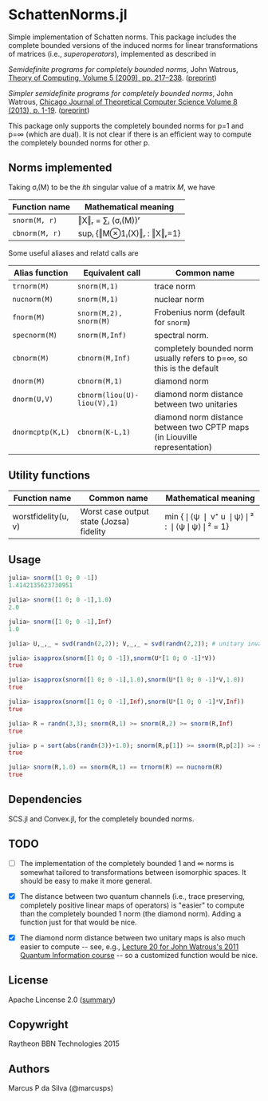 # SchattenNorms.jl

Simple implementation of Schatten norms. This package includes the
complete bounded versions of the induced norms for linear
transformations of matrices (i.e., *superoperators*), implemented as
described in

*Semidefinite programs for completely bounded norms*, John Watrous, [Theory of Computing, Volume 5 (2009), pp. 217–238](http://theoryofcomputing.org/articles/v005a011/). ([preprint](http://arxiv.org/abs/0901.4709))

*Simpler semidefinite programs for completely bounded norms*, John Watrous, [Chicago Journal of Theoretical Computer Science Volume 8 (2013), p. 1-19](http://cjtcs.cs.uchicago.edu/articles/2013/8/contents.html). ([preprint](http://arxiv.org/abs/1207.5726))

This package only supports the completely bounded norms for p=1 and
p=∞ (which are dual). It is not clear if there is an efficient way to
compute the completely bounded norms for other p.

## Norms implemented

Taking σᵢ(M) to be the *i*th singular value of a matrix *M*, we have

Function name | Mathematical meaning
--------------|---------------------
`snorm(M, r)`   | ‖X‖ᵣ = ∑ᵢ (σᵢ(M))ʳ
`cbnorm(M, r)`  | supᵢ {‖M⊗1ᵢ(X)‖ᵣ  :  ‖X‖ᵣ=1}

Some useful aliases and relatd calls are

Alias function | Equivalent call | Common name
---------------|-----------------|------------
`trnorm(M)` | `snorm(M,1)` | trace norm
`nucnorm(M)` | `snorm(M,1)` | nuclear norm
`fnorm(M)` | `snorm(M,2), snorm(M)` | Frobenius norm (default for `snorm`)
`specnorm(M)` | `snorm(M,Inf)` | spectral norm. 
`cbnorm(M)` | `cbnorm(M,Inf)` | completely bounded norm usually refers to p=∞, so this is the default
`dnorm(M)` | `cbnorm(M,1)` | diamond norm
`dnorm(U,V)` | `cbnorm(liou(U)-liou(V),1)` | diamond norm distance between two unitaries
`dnormcptp(K,L)` | `cbnorm(K-L,1)` | diamond norm distance between two CPTP maps (in Liouville representation)

## Utility functions

Function name | Common name | Mathematical meaning
--------------|-------------|--------
worstfidelity(u, v) | Worst case output state (Jozsa) fidelity | min {❘⟨ψ ❘ v⁺ u ❘ψ⟩❘² : ❘⟨ψ❘ψ⟩❘² = 1}

## Usage

```julia
julia> snorm([1 0; 0 -1])
1.4142135623730951

julia> snorm([1 0; 0 -1],1.0)
2.0

julia> snorm([1 0; 0 -1],Inf)
1.0

julia> U,_,_ = svd(randn(2,2)); V,_,_ = svd(randn(2,2)); # unitary invariance

julia> isapprox(snorm([1 0; 0 -1]),snorm(U*[1 0; 0 -1]*V))
true

julia> isapprox(snorm([1 0; 0 -1],1.0),snorm(U*[1 0; 0 -1]*V,1.0))
true

julia> isapprox(snorm([1 0; 0 -1],Inf),snorm(U*[1 0; 0 -1]*V,Inf))
true

julia> R = randn(3,3); snorm(R,1) >= snorm(R,2) >= snorm(R,Inf)
true

julia> p = sort(abs(randn(3))+1.0); snorm(R,p[1]) >= snorm(R,p[2]) >= snorm(R,p[3])
true

julia> snorm(R,1.0) == snorm(R,1) == trnorm(R) == nucnorm(R)
true
```
   
## Dependencies

SCS.jl and Convex.jl, for the completely bounded norms.

## TODO

* [ ] The implementation of the completely bounded 1 and ∞ norms is
  somewhat tailored to transformations between isomorphic spaces. It
  should be easy to make it more general.

* [X] The distance between two quantum channels (i.e., trace preserving,
  completely positive linear maps of operators) is "easier" to compute
  than the completely bounded 1 norm (the diamond norm). Adding a
  function just for that would be nice.

* [X] The diamond norm distance between two unitary maps is also much easier to compute -- see, e.g., [Lecture 20 for John Watrous's 2011 Quantum Information course](https://cs.uwaterloo.ca/~watrous/CS766/LectureNotes/20.pdf) -- so a customized function would be nice.

## License

Apache Lincense 2.0 ([summary](https://tldrlegal.com/license/apache-license-2.0-(apache-2.0)))

## Copywright

Raytheon BBN Technologies 2015

## Authors

Marcus P da Silva (@marcusps)

